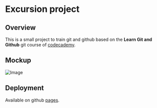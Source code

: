 # Excursion project

## Overview

This is a small project to train git and github based on the **Learn Git and Github** git course of [codecademy](<[codecademy.com/](https://www.codecademy.com/enrolled/courses/learn-git)>).

## Mockup

![Image](https://content.codecademy.com/programs/freelance-one/excursion/mocks/excursion_redline.png?_gl=1*1qx1seh*_gcl_au*MTU4MTAxOTcyMi4xNzM2NTg2MTc3*_ga*Mzk3OTM1MTI1MC4xNjcxODA1MDgy*_ga_3LRZM6TM9L*MTc0MTE4NTc5Ny4xMi4wLjE3NDExODU3OTcuNjAuMC4w)

## Deployment

Available on github [pages](https://thedivloop.github.io/excursion/).
